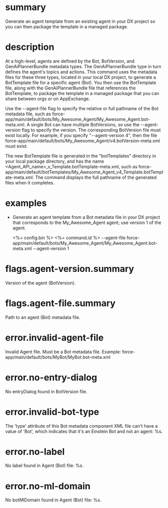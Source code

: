 # summary

Generate an agent template from an existing agent in your DX project so you can then package the template in a managed package.

# description

At a high-level, agents are defined by the Bot, BotVersion, and GenAiPlannerBundle metadata types. The GenAiPlannerBundle type in turn defines the agent's topics and actions. This command uses the metadata files for these three types, located in your local DX project, to generate a BotTemplate file for a specific agent (Bot). You then use the BotTemplate file, along with the GenAiPlannerBundle file that references the BotTemplate, to package the template in a managed package that you can share between orgs or on AppExchange.

Use the --agent-file flag to specify the relative or full pathname of the Bot metadata file, such as force-app/main/default/bots/My_Awesome_Agent/My_Awesome_Agent.bot-meta.xml. A single Bot can have multiple BotVersions, so use the --agent-version flag to specify the version. The corresponding BotVersion file must exist locally. For example, if you specify "--agent-version 4", then the file force-app/main/default/bots/My_Awesome_Agent/v4.botVersion-meta.xml must exist.

The new BotTemplate file is generated in the "botTemplates" directory in your local package directory, and has the name <Agent_API_name>\_v<Version>\_Template.botTemplate-meta.xml, such as force-app/main/default/botTemplates/My_Awesome_Agent_v4_Template.botTemplate-meta.xml. The command displays the full pathname of the generated files when it completes.

# examples

- Generate an agent template from a Bot metadata file in your DX project that corresponds to the My_Awesome_Agent agent; use version 1 of the agent.

  <%= config.bin %> <%= command.id %> --agent-file force-app/main/default/bots/My_Awesome_Agent/My_Awesome_Agent.bot-meta.xml --agent-version 1

# flags.agent-version.summary

Version of the agent (BotVersion).

# flags.agent-file.summary

Path to an agent (Bot) metadata file.

# error.invalid-agent-file

Invalid Agent file. Must be a Bot metadata file. Example: force-app/main/default/bots/MyBot/MyBot.bot-meta.xml

# error.no-entry-dialog

No entryDialog found in BotVersion file.

# error.invalid-bot-type

The 'type' attribute of this Bot metadata component XML file can't have a value of 'Bot', which indicates that it's an Einstein Bot and not an agent: %s.

# error.no-label

No label found in Agent (Bot) file: %s.

# error.no-ml-domain

No botMlDomain found in Agent (Bot) file: %s.
